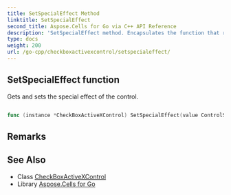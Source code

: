 ```yaml
---
title: SetSpecialEffect Method 
linktitle: SetSpecialEffect
second_title: Aspose.Cells for Go via C++ API Reference
description: 'SetSpecialEffect method. Encapsulates the function that represents setspecialeffect in Go.'
type: docs
weight: 200
url: /go-cpp/checkboxactivexcontrol/setspecialeffect/
---
```


## SetSpecialEffect function

Gets and sets the special effect of the control.

```go

func (instance *CheckBoxActiveXControl) SetSpecialEffect(value ControlSpecialEffectType)  error

```

## Remarks


## See Also

* Class [CheckBoxActiveXControl](../)
* Library [Aspose.Cells for Go](../../)
